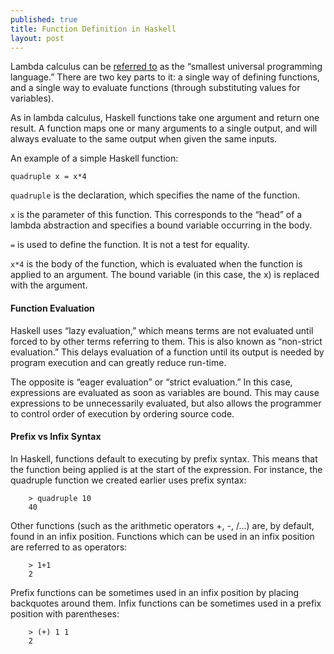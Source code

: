 ```yaml
---
published: true
title: Function Definition in Haskell
layout: post
---
```

Lambda calculus can be [referred to](http://www.inf.fu-berlin.de/lehre/WS03/alpi/lambda.pdf) as the “smallest universal programming language.” There are two key parts to it: a single way of defining functions, and a single way to evaluate functions (through substituting values for variables).

As in lambda calculus, Haskell functions take one argument and return one result. A function maps one or many arguments to a single output, and will always evaluate to the same output when given the same inputs.

An example of a simple Haskell function: 

`quadruple x = x*4`

`quadruple` is the declaration, which specifies the name of the function.

`x` is the parameter of this function. This corresponds to the “head” of a lambda abstraction and specifies a bound variable occurring in the body.

`=` is used to define the function. It is not a test for equality.

`x*4` is the body of the function, which is evaluated when the function is applied to an argument. The bound variable (in this case, the x) is replaced with the argument.

#### Function Evaluation

Haskell uses “lazy evaluation,” which means terms are not evaluated until forced to by other terms referring to them.  This is also known as “non-strict evaluation.”  This delays evaluation of a function until its output is needed by program execution and can greatly reduce run-time.

The opposite is “eager evaluation” or “strict evaluation.” In this case, expressions are evaluated as soon as variables are bound. This may cause expressions to be unnecessarily evaluated, but also allows the programmer to control order of execution by ordering source code.

#### Prefix vs Infix Syntax

In Haskell, functions default to executing by prefix syntax. This means that the function being applied is at the start of the expression. For instance, the quadruple function we created earlier uses prefix syntax:

```
    > quadruple 10
    40
```

Other functions (such as the arithmetic operators +, -, /…) are, by default, found in an infix position. Functions which can be used in an infix position are referred to as operators:

```
    > 1+1
    2
```

Prefix functions can be sometimes used in an infix position by placing backquotes around them.  Infix functions can be sometimes used in a prefix position with parentheses:

```
    > (+) 1 1
    2
```
